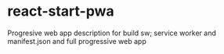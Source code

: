 # react-start-pwa
Progresive web app description for build sw; service worker and manifest.json and full progressive web app

